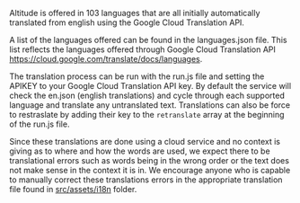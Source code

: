 Altitude is offered in 103 languages that are all initially automatically translated from english using the Google Cloud Translation API.

A list of the languages offered can be found in the languages.json file. This list reflects the languages offered through Google Cloud Translation API https://cloud.google.com/translate/docs/languages.

The translation process can be run with the run.js file and setting the APIKEY to your Google Cloud Translation API key. By default the service will check the en.json (english translations) and cycle through each supported language and translate any untranslated text. Translations can also be force to restraslate by adding their key to the `retranslate` array at the beginning of the run.js file.

Since these translations are done using a cloud service and no context is giving as to where and how the words are used, we expect there to be translational errors such as words being in the wrong order or the text does not make sense in the context it is in. We encourage anyone who is capable to manually correct these translations errors in the appropriate translation file found in [src/assets/i18n](src/assets/i18n) folder.
